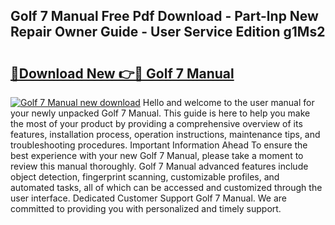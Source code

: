 ## Golf 7 Manual Free Pdf Download - Part-lnp New Repair Owner Guide - User Service Edition g1Ms2

# <h2><a href="http://cf12.oget.top/?id=Golf+7+Manual">🔗Download New 👉🔴 Golf 7 Manual</a></h2>

[![Golf 7 Manual new download](https://i.imgur.com/5g1atiW.png)](http://cf12.oget.top/?id=Golf+7+Manual)
Hello and welcome to the user manual for your newly unpacked Golf 7 Manual. This guide is here to help you make the most of your product by providing a comprehensive overview of its features, installation process, operation instructions, maintenance tips, and troubleshooting procedures. Important Information Ahead To ensure the best experience with your new Golf 7 Manual, please take a moment to review this manual thoroughly. Golf 7 Manual advanced features include object detection, fingerprint scanning, customizable profiles, and automated tasks, all of which can be accessed and customized through the user interface. Dedicated Customer Support Golf 7 Manual. We are committed to providing you with personalized and timely support.
